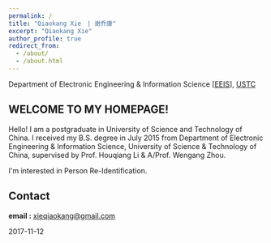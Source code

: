 ```yaml
---
permalink: /
title: "Qiaokang Xie　| 谢乔康"
excerpt: "Qiaokang Xie"
author_profile: true
redirect_from:
  - /about/
  - /about.html
---
```


Department of Electronic Engineering & Information Science [[EEIS](http://eeis.ustc.edu.cn/)], [USTC](http://www.ustc.edu.cn/)

## WELCOME TO MY HOMEPAGE!

Hello! I am a postgraduate in University of Science and Technology of China. I received my B.S. degree in July 2015 from Department of Electronic Engineering & Information Science, University of Science & Technology of China, supervised by Prof. Houqiang Li & A/Prof. Wengang Zhou.

I'm interested in Person Re-Identification.

## Contact
**email :** xieqiaokang@gmail.com

2017-11-12
